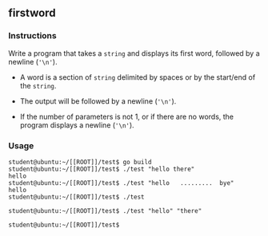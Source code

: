 ## firstword

### Instructions

Write a program that takes a `string` and displays its first word, followed by a newline (`'\n'`).

- A word is a section of `string` delimited by spaces or by the start/end of the `string`.

- The output will be followed by a newline (`'\n'`).

- If the number of parameters is not 1, or if there are no words, the program displays a newline (`'\n'`).

### Usage

```console
student@ubuntu:~/[[ROOT]]/test$ go build
student@ubuntu:~/[[ROOT]]/test$ ./test "hello there"
hello
student@ubuntu:~/[[ROOT]]/test$ ./test "hello   .........  bye"
hello
student@ubuntu:~/[[ROOT]]/test$ ./test

student@ubuntu:~/[[ROOT]]/test$ ./test "hello" "there"

student@ubuntu:~/[[ROOT]]/test$
```
